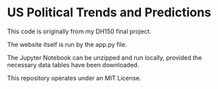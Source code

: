 # US Political Trends and Predictions

This code is originally from my DH150 final project. 

The website itself is run by the app.py file. 

The Jupyter Notebook can be unzipped and run locally, provided the necessary data tables have been downloaded.

This repository operates under an MIT License. 

